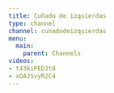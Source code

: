 ```yaml
---
title: Cuñado de izquierdas
type: channel
channel: cunadodeizquierdas
menu:
  main:
    parent: Channels
videos:
- t43kiPEDJt8
- xOAJSvyR2C4
---
```

